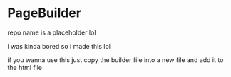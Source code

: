 # PageBuilder
repo name is a placeholder lol

i was kinda bored so i made this lol

if you wanna use this just copy the builder file into a new file and add it to the html file